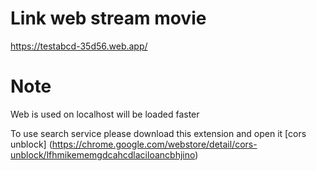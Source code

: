 # Link web stream movie
https://testabcd-35d56.web.app/

# Note
Web is used on localhost will be loaded faster

To use search service please download this extension and open it [cors unblock] (https://chrome.google.com/webstore/detail/cors-unblock/lfhmikememgdcahcdlaciloancbhjino)
